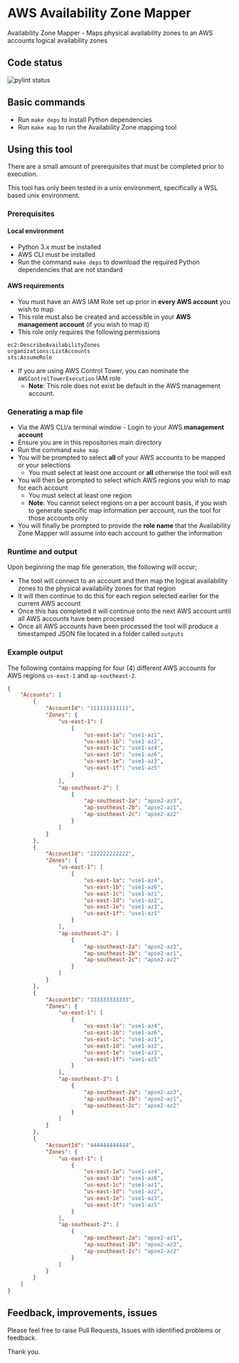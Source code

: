 # AWS Availability Zone Mapper

Availability Zone Mapper - Maps physical availability zones to an AWS accounts logical availability zones

## Code status

![pylint status](https://github.com/jbarnes/az-mapper/actions/workflows/pylint.yml/badge.svg)

## Basic commands

* Run `make deps` to install Python dependencies
* Run `make map` to run the Availability Zone mapping tool

## Using this tool

There are a small amount of prerequisites that must be completed prior to execution.

This tool has only been tested in a unix environment, specifically a WSL based unix environment.

### Prerequisites

#### Local environment

* Python 3.x must be installed
* AWS CLI must be installed
* Run the command `make deps` to download the required Python dependencies that are not standard

#### AWS requirements

* You must have an AWS IAM Role set up prior in **every AWS account** you wish to map
* This role must also be created and accessible in your **AWS management account** (if you wish to map it)
* This role only requires the following permissions
```
ec2:DescribeAvailabilityZones
organizations:ListAccounts
sts:AssumeRole
```
* If you are using AWS Control Tower, you can nominate the `AWSControlTowerExecution` IAM role
  * **Note**: This role does not exist be default in the AWS management account.

### Generating a map file

* Via the AWS CLI/a terminal window - Login to your AWS **management account**
* Ensure you are in this repositories main directory
* Run the command `make map`
* You will be prompted to select **all** of your AWS accounts to be mapped or your selections
  * You must select at least one account or **all** otherwise the tool will exit
* You will then be prompted to select which AWS regions you wish to map for each account
  * You must select at least one region
  * **Note**: You cannot select regions on a per account basis, if you wish to generate specific map information per account, run the tool for those accounts only
* You will finally be prompted to provide the **role name** that the Availability Zone Mapper will assume into each account to gather the information

### Runtime and output

Upon beginning the map file generation, the following will occur;

* The tool will connect to an account and then map the logical availability zones to the physical availability zones for that region
* It will then continue to do this for each region selected earlier for the current AWS account
* Once this has completed it will continue onto the next AWS account until all AWS accounts have been processed
* Once all AWS accounts have been processed the tool will produce a timestamped JSON file located in a folder called `outputs`

### Example output

The following contains mapping for four (4) different AWS accounts for AWS regions `us-east-1` and `ap-southeast-2`.

```json
{
    "Accounts": [
        {
            "AccountId": "111111111111",
            "Zones": {
                "us-east-1": [
                    {
                        "us-east-1a": "use1-az1",
                        "us-east-1b": "use1-az2",
                        "us-east-1c": "use1-az4",
                        "us-east-1d": "use1-az6",
                        "us-east-1e": "use1-az3",
                        "us-east-1f": "use1-az5"
                    }
                ],
                "ap-southeast-2": [
                    {
                        "ap-southeast-2a": "apse2-az3",
                        "ap-southeast-2b": "apse2-az1",
                        "ap-southeast-2c": "apse2-az2"
                    }
                ]
            }
        },
        {
            "AccountId": "222222222222",
            "Zones": {
                "us-east-1": [
                    {
                        "us-east-1a": "use1-az4",
                        "us-east-1b": "use1-az6",
                        "us-east-1c": "use1-az1",
                        "us-east-1d": "use1-az2",
                        "us-east-1e": "use1-az3",
                        "us-east-1f": "use1-az5"
                    }
                ],
                "ap-southeast-2": [
                    {
                        "ap-southeast-2a": "apse2-az3",
                        "ap-southeast-2b": "apse2-az1",
                        "ap-southeast-2c": "apse2-az2"
                    }
                ]
            }
        },
        {
            "AccountId": "333333333333",
            "Zones": {
                "us-east-1": [
                    {
                        "us-east-1a": "use1-az4",
                        "us-east-1b": "use1-az6",
                        "us-east-1c": "use1-az1",
                        "us-east-1d": "use1-az2",
                        "us-east-1e": "use1-az3",
                        "us-east-1f": "use1-az5"
                    }
                ],
                "ap-southeast-2": [
                    {
                        "ap-southeast-2a": "apse2-az3",
                        "ap-southeast-2b": "apse2-az1",
                        "ap-southeast-2c": "apse2-az2"
                    }
                ]
            }
        },
        {
            "AccountId": "444444444444",
            "Zones": {
                "us-east-1": [
                    {
                        "us-east-1a": "use1-az4",
                        "us-east-1b": "use1-az6",
                        "us-east-1c": "use1-az1",
                        "us-east-1d": "use1-az2",
                        "us-east-1e": "use1-az3",
                        "us-east-1f": "use1-az5"
                    }
                ],
                "ap-southeast-2": [
                    {
                        "ap-southeast-2a": "apse2-az1",
                        "ap-southeast-2b": "apse2-az3",
                        "ap-southeast-2c": "apse2-az2"
                    }
                ]
            }
        }
    ]
}
```

## Feedback, improvements, issues

Please feel free to raise Pull Requests, Issues with identified problems or feedback.

Thank you.